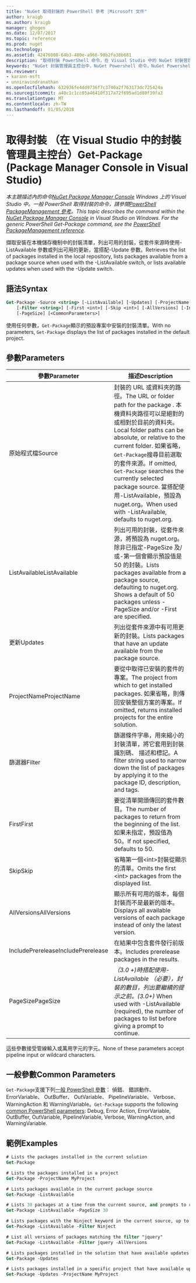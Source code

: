 ```yaml
---
title: "NuGet 取得封裝的 PowerShell 參考 |Microsoft 文件"
author: kraigb
ms.author: kraigb
manager: ghogen
ms.date: 12/07/2017
ms.topic: reference
ms.prod: nuget
ms.technology: 
ms.assetid: 42476008-64b3-480e-a966-98b2fa38b681
description: "取得封裝 PowerShell 命令，在 Visual Studio 中的 NuGet 封裝管理員主控台中的參考。"
keywords: "NuGet 封裝管理員主控台中，NuGet Powershell 命令，NuGet Powershell 參考資料，取得封裝"
ms.reviewer:
- karann-msft
- unniravindranathan
ms.openlocfilehash: 632936fe4dd9736f7c3740a2f763173dc725424a
ms.sourcegitcommit: a40c1c1cc05a46410f317a72f695ad1d80f39fa2
ms.translationtype: MT
ms.contentlocale: zh-TW
ms.lasthandoff: 01/05/2018
---
```

# <a name="get-package-package-manager-console-in-visual-studio"></a><span data-ttu-id="e54d0-104">取得封裝 （在 Visual Studio 中的封裝管理員主控台）</span><span class="sxs-lookup"><span data-stu-id="e54d0-104">Get-Package (Package Manager Console in Visual Studio)</span></span>

<span data-ttu-id="e54d0-105">*本主題描述內的命令[NuGet Package Manager Console](Package-Manager-Console.md) Windows 上的 Visual Studio 中。一般 PowerShell 取得封裝的命令，請參閱[PowerShell PackageManagement 參考](/powershell/module/packagemanagement/?view=powershell-6)。*</span><span class="sxs-lookup"><span data-stu-id="e54d0-105">*This topic describes the command within the [NuGet Package Manager Console](Package-Manager-Console.md) in Visual Studio on Windows. For the generic PowerShell Get-Package command, see the [PowerShell PackageManagement reference](/powershell/module/packagemanagement/?view=powershell-6).*</span></span>

<span data-ttu-id="e54d0-106">擷取安裝在本機儲存機制中的封裝清單，列出可用的封裝，從套件來源時使用-ListAvailable 參數或列出可用的更新，當搭配-Update 參數。</span><span class="sxs-lookup"><span data-stu-id="e54d0-106">Retrieves the list of packages installed in the local repository, lists packages available from a package source when used with the -ListAvailable switch, or lists available updates when used with the -Update switch.</span></span>

## <a name="syntax"></a><span data-ttu-id="e54d0-107">語法</span><span class="sxs-lookup"><span data-stu-id="e54d0-107">Syntax</span></span>

```ps
Get-Package -Source <string> [-ListAvailable] [-Updates] [-ProjectName <string>]
    [-Filter <string>] [-First <int>] [-Skip <int>] [-AllVersions] [-IncludePrerelease]
    [-PageSize] [<CommonParameters>]
```

<span data-ttu-id="e54d0-108">使用任何參數，`Get-Package`顯示的預設專案中安裝的封裝清單。</span><span class="sxs-lookup"><span data-stu-id="e54d0-108">With no parameters, `Get-Package` displays the list of packages installed in the default project.</span></span>

## <a name="parameters"></a><span data-ttu-id="e54d0-109">參數</span><span class="sxs-lookup"><span data-stu-id="e54d0-109">Parameters</span></span>

| <span data-ttu-id="e54d0-110">參數</span><span class="sxs-lookup"><span data-stu-id="e54d0-110">Parameter</span></span> | <span data-ttu-id="e54d0-111">描述</span><span class="sxs-lookup"><span data-stu-id="e54d0-111">Description</span></span> |
| --- | --- |
| <span data-ttu-id="e54d0-112">原始程式檔</span><span class="sxs-lookup"><span data-stu-id="e54d0-112">Source</span></span> | <span data-ttu-id="e54d0-113">封裝的 URL 或資料夾的路徑。</span><span class="sxs-lookup"><span data-stu-id="e54d0-113">The URL or folder path for the package .</span></span> <span data-ttu-id="e54d0-114">本機資料夾路徑可以是絕對的或相對於目前的資料夾。</span><span class="sxs-lookup"><span data-stu-id="e54d0-114">Local folder paths can be absolute, or relative to the current folder.</span></span> <span data-ttu-id="e54d0-115">如果省略，`Get-Package`搜尋目前選取的套件來源。</span><span class="sxs-lookup"><span data-stu-id="e54d0-115">If omitted, `Get-Package` searches the currently selected package source.</span></span> <span data-ttu-id="e54d0-116">當搭配使用-ListAvailable，預設為 nuget.org。</span><span class="sxs-lookup"><span data-stu-id="e54d0-116">When used with -ListAvailable, defaults to nuget.org.</span></span> |
| <span data-ttu-id="e54d0-117">ListAvailable</span><span class="sxs-lookup"><span data-stu-id="e54d0-117">ListAvailable</span></span> | <span data-ttu-id="e54d0-118">列出可用的封裝，從套件來源，將預設為 nuget.org。除非已指定-PageSize 及/或-第一個會顯示預設值是 50 的封裝。</span><span class="sxs-lookup"><span data-stu-id="e54d0-118">Lists packages available from a package source, defaulting to nuget.org. Shows a default of 50 packages unless -PageSize and/or -First are specified.</span></span> |
| <span data-ttu-id="e54d0-119">更新</span><span class="sxs-lookup"><span data-stu-id="e54d0-119">Updates</span></span> | <span data-ttu-id="e54d0-120">列出從套件來源中有可用更新的封裝。</span><span class="sxs-lookup"><span data-stu-id="e54d0-120">Lists packages that have an update available from the package source.</span></span> |
| <span data-ttu-id="e54d0-121">ProjectName</span><span class="sxs-lookup"><span data-stu-id="e54d0-121">ProjectName</span></span> | <span data-ttu-id="e54d0-122">要從中取得已安裝的套件的專案。</span><span class="sxs-lookup"><span data-stu-id="e54d0-122">The project from which to get installed packages.</span></span> <span data-ttu-id="e54d0-123">如果省略，則傳回安裝整個方案的專案。</span><span class="sxs-lookup"><span data-stu-id="e54d0-123">If omitted, returns installed projects for the entire solution.</span></span> |
| <span data-ttu-id="e54d0-124">篩選器</span><span class="sxs-lookup"><span data-stu-id="e54d0-124">Filter</span></span> | <span data-ttu-id="e54d0-125">篩選條件字串，用來縮小的封裝清單，將它套用到封裝識別碼、 描述和標記。</span><span class="sxs-lookup"><span data-stu-id="e54d0-125">A filter string used to narrow down the list of packages by applying it to the package ID, description, and tags.</span></span> |
| <span data-ttu-id="e54d0-126">First</span><span class="sxs-lookup"><span data-stu-id="e54d0-126">First</span></span> | <span data-ttu-id="e54d0-127">要從清單開頭傳回的套件數目。</span><span class="sxs-lookup"><span data-stu-id="e54d0-127">The number of packages to return from the beginning of the list.</span></span> <span data-ttu-id="e54d0-128">如果未指定，預設值為 50。</span><span class="sxs-lookup"><span data-stu-id="e54d0-128">If not specified, defaults to 50.</span></span> |
| <span data-ttu-id="e54d0-129">Skip</span><span class="sxs-lookup"><span data-stu-id="e54d0-129">Skip</span></span> | <span data-ttu-id="e54d0-130">省略第一個&lt;int&gt;封裝從顯示的清單。</span><span class="sxs-lookup"><span data-stu-id="e54d0-130">Omits the first &lt;int&gt; packages from the displayed list.</span></span>  |
| <span data-ttu-id="e54d0-131">AllVersions</span><span class="sxs-lookup"><span data-stu-id="e54d0-131">AllVersions</span></span> | <span data-ttu-id="e54d0-132">顯示所有可用的版本，每個封裝而不是最新的版本。</span><span class="sxs-lookup"><span data-stu-id="e54d0-132">Displays all available versions of each package instead of only the latest version.</span></span> |
| <span data-ttu-id="e54d0-133">IncludePrerelease</span><span class="sxs-lookup"><span data-stu-id="e54d0-133">IncludePrerelease</span></span> | <span data-ttu-id="e54d0-134">在結果中包含套件發行前版本。</span><span class="sxs-lookup"><span data-stu-id="e54d0-134">Includes prerelease packages in the results.</span></span> |
| <span data-ttu-id="e54d0-135">PageSize</span><span class="sxs-lookup"><span data-stu-id="e54d0-135">PageSize</span></span> | <span data-ttu-id="e54d0-136">*（3.0 +)*時搭配使用-ListAvailable （必要），封裝的數目，列出要繼續的提示之前。</span><span class="sxs-lookup"><span data-stu-id="e54d0-136">*(3.0+)* When used with -ListAvailable (required), the number of packages to list before giving a prompt to continue.</span></span> |

<span data-ttu-id="e54d0-137">這些參數接受管線輸入或萬用字元的字元。</span><span class="sxs-lookup"><span data-stu-id="e54d0-137">None of these parameters accept pipeline input or wildcard characters.</span></span>

## <a name="common-parameters"></a><span data-ttu-id="e54d0-138">一般參數</span><span class="sxs-lookup"><span data-stu-id="e54d0-138">Common Parameters</span></span>

<span data-ttu-id="e54d0-139">`Get-Package`支援下列[一般 PowerShell 參數](http://go.microsoft.com/fwlink/?LinkID=113216)： 偵錯、 錯誤動作、 ErrorVariable、 OutBuffer、 OutVariable、 PipelineVariable、 Verbose、 WarningAction 和 WarningVariable。</span><span class="sxs-lookup"><span data-stu-id="e54d0-139">`Get-Package` supports the following [common PowerShell parameters](http://go.microsoft.com/fwlink/?LinkID=113216): Debug, Error Action, ErrorVariable, OutBuffer, OutVariable, PipelineVariable, Verbose, WarningAction, and WarningVariable.</span></span>

## <a name="examples"></a><span data-ttu-id="e54d0-140">範例</span><span class="sxs-lookup"><span data-stu-id="e54d0-140">Examples</span></span>

```ps
# Lists the packages installed in the current solution
Get-Package

# Lists the packages installed in a project
Get-Package -ProjectName MyProject

# Lists packages available in the current package source
Get-Package -ListAvailable

# Lists 30 packages at a time from the current source, and prompts to continue if more are available
Get-Package -ListAvailable -PageSize 30

# Lists packages with the Ninject keyword in the current source, up to 50
Get-Package -ListAvailable -Filter Ninject

# List all versions of packages matching the filter "jquery"
Get-Package -ListAvailable -Filter jquery -AllVersions

# Lists packages installed in the solution that have available updates
Get-Package -Updates

# Lists packages installed in a specific project that have available updates
Get-Package -Updates -ProjectName MyProject
```

